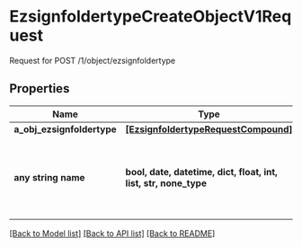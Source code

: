 # EzsignfoldertypeCreateObjectV1Request

Request for POST /1/object/ezsignfoldertype

## Properties
Name | Type | Description | Notes
------------ | ------------- | ------------- | -------------
**a_obj_ezsignfoldertype** | [**[EzsignfoldertypeRequestCompound]**](EzsignfoldertypeRequestCompound.md) |  | 
**any string name** | **bool, date, datetime, dict, float, int, list, str, none_type** | any string name can be used but the value must be the correct type | [optional]

[[Back to Model list]](../README.md#documentation-for-models) [[Back to API list]](../README.md#documentation-for-api-endpoints) [[Back to README]](../README.md)


